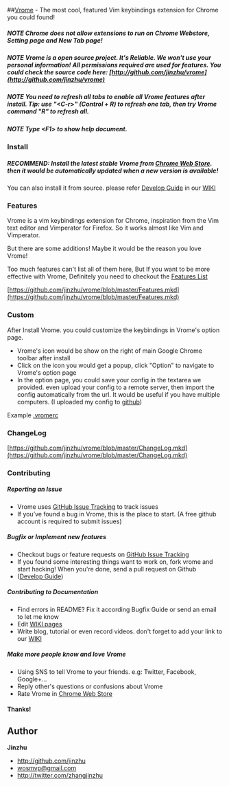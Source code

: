 ##[Vrome](http://github.com/jinzhu/vrome) - The most cool, featured Vim keybindings extension for Chrome you could found!

##### *NOTE* Chrome does not allow extensions to run on Chrome Webstore, Setting page and New Tab page!
##### *NOTE* Vrome is a open source project. It's Reliable. We won't use your personal information! All permissions required are used for features. You could check the source code here: [http://github.com/jinzhu/vrome](http://github.com/jinzhu/vrome)
##### *NOTE* You need to refresh all tabs to enable all Vrome features after install. Tip: use "\<C-r\>" (Control + R) to refresh one tab, then try Vrome command "R" to refresh all.
##### *NOTE* Type \<F1\> to show help document.


### Install

##### RECOMMEND: Install the latest stable Vrome from [Chrome Web Store](https://chrome.google.com/webstore/detail/godjoomfiimiddapohpmfklhgmbfffjj/details). then it would be automatically updated when a new version is available!

You can also install it from source. please refer [Develop Guide](https://github.com/jinzhu/vrome/wiki/Develop-Guide) in our [WIKI](https://github.com/jinzhu/vrome/wiki)

### Features

  Vrome is a vim keybindings extension for Chrome, inspiration from the Vim text editor and Vimperator for Firefox. So it works almost like Vim and Vimperator.

  But there are some additions! Maybe it would be the reason you love Vrome!

  Too much features can't list all of them here, But If you want to be more effective with Vrome, Definitely you need to checkout the [Features List](https://github.com/jinzhu/vrome/blob/master/Features.mkd)

  [https://github.com/jinzhu/vrome/blob/master/Features.mkd](https://github.com/jinzhu/vrome/blob/master/Features.mkd)


### Custom

  After Install Vrome. you could customize the keybindings in Vrome's option page.

  * Vrome's icon would be show on the right of main Google Chrome toolbar after install
  * Click on the icon you would get a popup, click "Option" to navigate to Vrome's option page
  * In the option page, you could save your config in the textarea we provided. even upload your config to a remote server, then import the config automatically from the url. It would be useful if you have multiple computers. (I uploaded my config to [github](https://raw.github.com/jinzhu/configure/master/.vromerc))

  Example [.vromerc](http://wiki.github.com/jinzhu/vrome/vromerc-example-file)

### ChangeLog

  [https://github.com/jinzhu/vrome/blob/master/ChangeLog.mkd](https://github.com/jinzhu/vrome/blob/master/ChangeLog.mkd)

### Contributing

##### Reporting an Issue
  * Vrome uses [GitHub Issue Tracking](https://github.com/jinzhu/vrome/issues) to track issues
  * If you’ve found a bug in Vrome, this is the place to start. (A free github account is required to submit issues)

##### Bugfix or Implement new features
  * Checkout bugs or feature requests on [GitHub Issue Tracking](https://github.com/jinzhu/vrome/issues)
  * If you found some interesting things want to work on, fork vrome and start hacking! When you're done, send a pull request on Github
  * ([Develop Guide](https://github.com/jinzhu/vrome/wiki/Develop-Guide))

##### Contributing to Documentation
  * Find errors in README? Fix it according Bugfix Guide or send an email to let me know
  * Edit [WIKI pages](https://github.com/jinzhu/vrome/wiki)
  * Write blog, tutorial or even record videos. don't forget to add your link to our [WIKI](https://github.com/jinzhu/vrome/wiki)

##### Make more people know and love Vrome
  * Using SNS to tell Vrome to your friends. e.g: Twitter, Facebook, Google+...
  * Reply other's questions or confusions about Vrome
  * Rate Vrome in [Chrome Web Store](https://chrome.google.com/webstore/detail/godjoomfiimiddapohpmfklhgmbfffjj/details)

#### Thanks!

## Author ##
**Jinzhu**
 * <http://github.com/jinzhu>
 * <wosmvp@gmail.com>
 * <http://twitter.com/zhangjinzhu>
